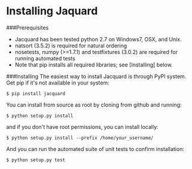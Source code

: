 Installing Jaquard
================

###Prerequisites

* Jacquard has been tested python 2.7 on Windows7, OSX, and Unix.
* natsort (3.5.2) is required for natural ordering
* nosetests, numpy (>=1.7.1) and testfixtures (3.0.2) are required for running automated tests
* Note that pip installs all required libraries; see [Installing] below.

###Installing
The easiest way to install Jacquard is through PyPI system. Get pip if it's not available in your system:

`$ pip install jacquard`

You can install from source as root by cloning from github and running:

`$ python setup.py install`

and if you don't have root permissions, you can install locally:

`$ python setup.py install --prefix /home/your_username/`

And you can run the automated suite of unit tests to confirm installation:

`$ python setup.py test`